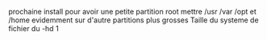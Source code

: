 prochaine install pour avoir une petite partition root mettre /usr /var /opt et /home evidemment sur d'autre partitions plus grosses
Taille du systeme de fichier du -hd 1
